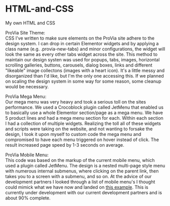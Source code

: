 # HTML-and-CSS
My own HTML and CSS

ProVia Site Theme: <br>
CSS I've written to make sure elements on the ProVia site adhere to the design system. I can drop in certain Elementor widgets and by applying a class name (e.g. .provia-new-tabs) and minor configurations, the widget will look the same as every other tabs widget across the site. This method to maintain our design systen was used for popups, tabs, images, horizontal scrolling galleries, buttons, carousels, dialog boxes, links and different "likeable" image collectons (images with a heart icon). It's a little messy and disorganized than I'd like, but I'm the only one accessing this. If we planned on scaling the design system in some way for some reason, some cleanup would be necessary. 

ProVia Mega Menu:<br>
Our mega menu was very heavy and took a serious toll on the sites performance. We used a Crocoblock plugin called JetMenu that enabled us to basically use a whole Elementor section/page as a mega menu. We have 5 product lines and had a mega menu section for each. Within each section I had a collection of multiple widgets. Realizing the toll all of these widgets and scripts were taking on the website, and not wanting to forsake the design, I took it upon myself to custom code the mega menu and compromised to have each menu triggered on hover instead of click. The result increased page speed by 1-3 seconds on average. 

ProVia Mobile Menu:<br>
This code was based on the markup of the current mobile menu, which used a plugin called JetMenu. The design is a nested multi-page style menu with numerous internal submenus, where clicking on the parent link, then takes you to a screen with a submenu, and so on. At the advice of our development partners I looked through a list of mobile menu's I thought could mimick what we have now and landed on <a href="https://www.jqueryscript.net/demo/Multi-Level-Sidebar-Menu-HC-MobileNav/">this example</a>. This is currently under development with our current development partners and is about 90% complete. 
